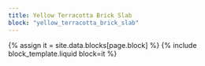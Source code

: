 ```yaml
---
title: Yellow Terracotta Brick Slab
block: "yellow_terracotta_brick_slab"
---
```


{% assign it = site.data.blocks[page.block] %}
{% include block_template.liquid block=it %}

